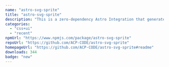 ```yaml
---
name: "astro-svg-sprite"
title: "astro-svg-sprite"
description: "This is a zero-dependency Astro Integration that generates a `sprite.svg` from SVG files in your Astro project."
categories:
  - "css+ui"
  - "recent"
npmUrl: "https://www.npmjs.com/package/astro-svg-sprite"
repoUrl: "https://github.com/ACP-CODE/astro-svg-sprite"
homepageUrl: "https://github.com/ACP-CODE/astro-svg-sprite#readme"
downloads: 344
badge: "new"
---
```

